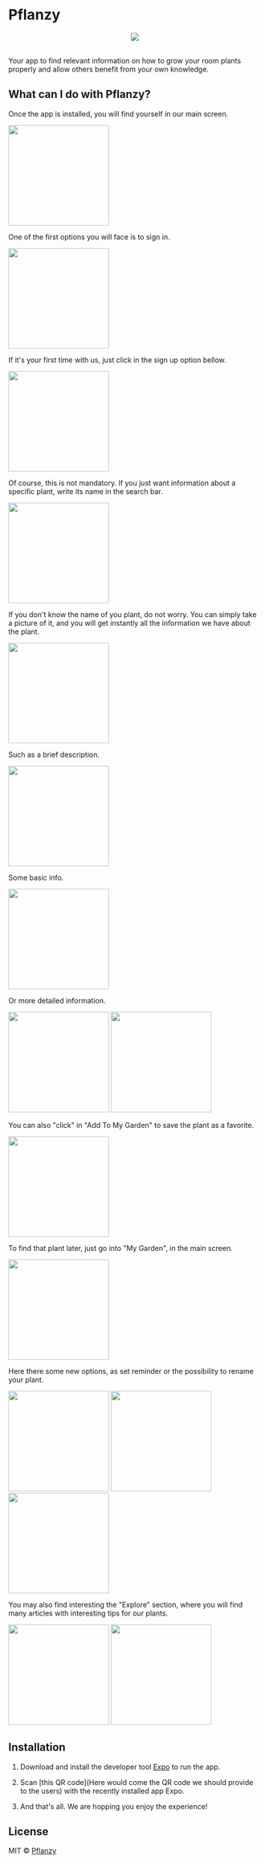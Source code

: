 # Pflanzy

<div style="text-align: center"><img src="https://st.depositphotos.com/1169502/2025/v/450/depositphotos_20257115-stock-illustration-abstract-eco-green-plant-with.jpg" /></div>
<br>

Your app to find relevant information on how to grow your room plants properly and allow others benefit from your own knowledge.

## What can I do with Pflanzy?

Once the app is installed, you will find yourself in our main screen.

<img src="demo_pics/main.jpg" width="200px">

One of the first options you will face is to sign in.

<img src="demo_pics/sign-in.jpg" width="200px">

If it's your first time with us, just click in the sign up option bellow.

<img src="demo_pics/sing-up.jpg" width="200px">

Of course, this is not mandatory. If you just want information about a specific plant, write its name in the search bar.

<img src="demo_pics/plant_search.jpg" width="200px">

If you don't know the name of you plant, do not worry. You can simply take a picture of it, and you will get instantly all the information we have about the plant.

<img src="demo_pics/taking_a_pic.jpg" width="200px">

Such as a brief description.

<img src="demo_pics/plant_description.jpg" width="200px">

Some basic info.

<img src="demo_pics/plant_basic_info.jpg" width="200px">

Or more detailed information.

<p float="left">
<img src="demo_pics/plant_details_example_1.jpg" width="200px">

<img src="demo_pics/plant_details_example_3.jpg" width="200px">
</p>

You can also "click" in "Add To My Garden" to save the plant as a favorite.

<img src="demo_pics/individual_plant.jpg" width="200px">

To find that plant later, just go into "My Garden", in the main screen.

<img src="demo_pics/my_garden.jpg" width="200px">

Here there some new options, as set reminder or the possibility to rename your plant.

<p float="left">
<img src="demo_pics/my_plant.jpg" width="200px">

<img src="demo_pics/Set_reminder.jpg" width="200px">

<img src="demo_pics/my_plant_options.jpg" width="200px">
</p>

You may also find interesting the "Explore" section, where you will find many articles with interesting tips for our plants.

<img src="demo_pics/explore.jpg" width="200px">
<img src="demo_pics/explore_article.jpg" width="200px">

## Installation

1. Download and install the developer tool [Expo](https://play.google.com/store/apps/details?id=host.exp.exponent&hl=es) to run the app.

2. Scan [this QR code](Here would come the QR code we should provide to the users) with the recently installed app Expo.

3. And that's all. We are hopping you enjoy the experience!

## License

MIT © [Pflanzy](https://github.com/Pflanzy/Pflanzy-mobile-app/blob/master/license)
